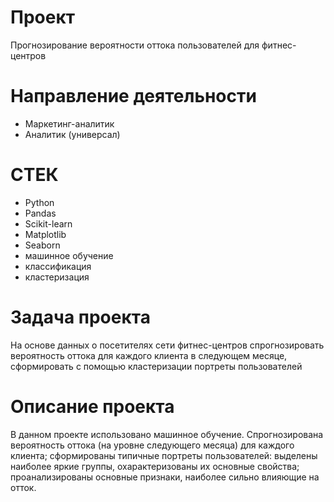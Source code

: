 # Проект
Прогнозирование вероятности оттока пользователей для фитнес-центров
# Направление деятельности
* Маркетинг-аналитик
* Аналитик (универсал)
# СТЕК
* Python
* Pandas
* Scikit-learn
* Matplotlib
* Seaborn
* машинное обучение
* классификация
* кластеризация
# Задача проекта
На основе данных о посетителях сети фитнес-центров спрогнозировать вероятность оттока для каждого клиента в следующем месяце,
сформировать с помощью кластеризации портреты пользователей
# Описание проекта
В данном проекте использовано машинное обучение. 
Спрогнозирована вероятность оттока (на уровне следующего месяца) для каждого клиента;
сформированы типичные портреты пользователей: 
выделены наиболее яркие группы, охарактеризованы их основные свойства;
проанализированы основные признаки, наиболее сильно влияющие на отток.
